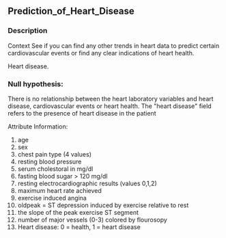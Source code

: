 ## Prediction_of_Heart_Disease
### Description
Context
See if you can find any other trends in heart data to predict certain cardiovascular events or find any clear indications of heart health.

Heart disease.
### Null hypothesis:
There is no relationship between the heart laboratory variables and heart disease, cardiovascular events or heart health.
The "heart disease" field refers to the presence of heart disease in the patient

Attribute Information:
1.	age
2.	sex
3.	chest pain type (4 values)
4.	resting blood pressure
5.	serum cholestoral in mg/dl
6.	fasting blood sugar > 120 mg/dl
7.	resting electrocardiographic results (values 0,1,2)
8.	maximum heart rate achieved
9.	exercise induced angina
10.	oldpeak = ST depression induced by exercise relative to rest
11.	the slope of the peak exercise ST segment
12.	number of major vessels (0-3) colored by flourosopy
13.	Heart disease: 0 = health, 1 = heart disease


